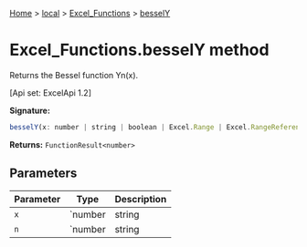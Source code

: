 [Home](./index) &gt; [local](local.md) &gt; [Excel\_Functions](local.excel_functions.md) &gt; [besselY](local.excel_functions.bessely.md)

# Excel\_Functions.besselY method

Returns the Bessel function Yn(x). 

 \[Api set: ExcelApi 1.2\]

**Signature:**
```javascript
besselY(x: number | string | boolean | Excel.Range | Excel.RangeReference | Excel.FunctionResult<any>, n: number | string | boolean | Excel.Range | Excel.RangeReference | Excel.FunctionResult<any>): FunctionResult<number>;
```
**Returns:** `FunctionResult<number>`

## Parameters

|  Parameter | Type | Description |
|  --- | --- | --- |
|  `x` | `number | string | boolean | Excel.Range | Excel.RangeReference | Excel.FunctionResult<any>` |  |
|  `n` | `number | string | boolean | Excel.Range | Excel.RangeReference | Excel.FunctionResult<any>` |  |

